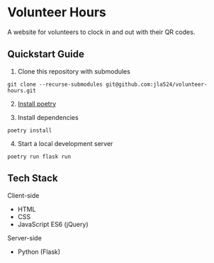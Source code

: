# Volunteer Hours

A website for volunteers to clock in and out with their QR codes.

## Quickstart Guide

1. Clone this repository with submodules

```
git clone --recurse-submodules git@github.com:jla524/volunteer-hours.git
```

2. [Install poetry][1]

3. Install dependencies

```
poetry install
```

4. Start a local development server

```
poetry run flask run
```

## Tech Stack

Client-side
- HTML
- CSS
- JavaScript ES6 (jQuery)

Server-side
- Python (Flask)

[1]: https://python-poetry.org/docs/#installation

